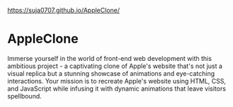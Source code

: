 https://suja0707.github.io/AppleClone/


# AppleClone

Immerse yourself in the world of front-end web development with this ambitious project - a captivating clone of Apple's website that's not just a visual replica but a stunning showcase of animations and eye-catching interactions. Your mission is to recreate Apple's website using HTML, CSS, and JavaScript while infusing it with dynamic animations that leave visitors spellbound.
